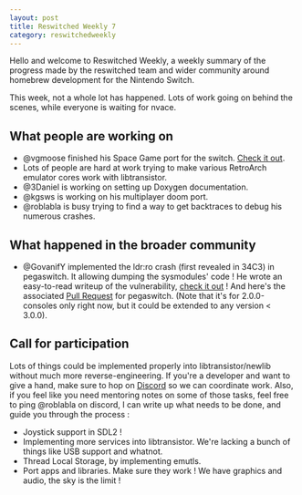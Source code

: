 ```yaml
---
layout: post
title: Reswitched Weekly 7
category: reswitchedweekly
---
```


Hello and welcome to Reswitched Weekly, a weekly summary of the progress
made by the reswitched team and wider community around homebrew development for
the Nintendo Switch.

This week, not a whole lot has happened. Lots of work going on behind the
scenes, while everyone is waiting for nvace.

## What people are working on

- @vgmoose finished his Space Game port for the switch.
  [Check it out](https://github.com/vgmoose/spacenx).
- Lots of people are hard at work trying to make various RetroArch emulator
  cores work with libtransistor.
- @3Daniel is working on setting up Doxygen documentation.
- @kgsws is working on his multiplayer doom port.
- @roblabla is busy trying to find a way to get backtraces to debug his numerous
  crashes.

## What happened in the broader community

- @GovanifY implemented the ldr:ro crash (first revealed in 34C3) in pegaswitch.
  It allowing dumping the sysmodules' code ! He wrote an easy-to-read writeup of
  the vulnerability, [check it out](https://govanify.com/post/switch-interlude/) !
  And here's the associated [Pull Request](https://github.com/reswitched/pegaswitch/pull/81)
  for pegaswitch. (Note that it's for 2.0.0-consoles only right now, but it
  could be extended to any version < 3.0.0).

## Call for participation

Lots of things could be implemented properly into libtransistor/newlib without
much more reverse-engineering. If you're a developer and want to give a hand,
make sure to hop on [Discord](https://discordapp.com/invite/DThbZ7z) so we can
coordinate work. Also, if you feel like you need mentoring notes on some of
those tasks, feel free to ping @roblabla on discord, I can write up what
needs to be done, and guide you through the process :

- Joystick support in SDL2 !
- Implementing more services into libtransistor. We're lacking a bunch of things
  like USB support and whatnot.
- Thread Local Storage, by implementing emutls.
- Port apps and libraries. Make sure they work ! We have graphics and audio, the
  sky is the limit !
